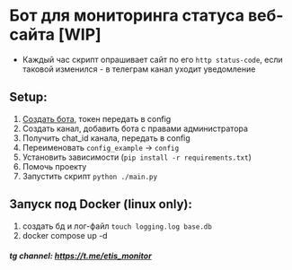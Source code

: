 # Бот для мониторинга статуса веб-сайта [WIP]
* Каждый час скрипт опрашивает сайт по его `http status-code`, если таковой изменился - в телеграм канал уходит уведомление

## Setup:
1. [Создать бота](https://t.me/BotFather), токен передать в config
2. Создать канал, добавить бота с правами администратора
3. Получить chat_id канала, передать в config
4. Переименовать `config_example` -> `config`
5. Установить зависимости (`pip install -r requirements.txt`)
6. Помочь проекту
7. Запустить скрипт `python ./main.py`

## Запуск под Docker (linux only):
1. создать бд и лог-файл `touch logging.log base.db`
2. docker compose up -d

##### tg channel: https://t.me/etis_monitor
